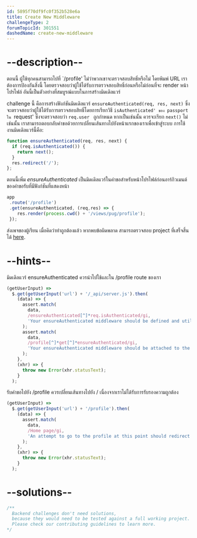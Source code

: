 ```yaml
---
id: 5895f70df9fc0f352b528e6a
title: Create New Middleware
challengeType: 2
forumTopicId: 301551
dashedName: create-new-middleware
---
```


# --description--

ตอนนี้ ผู้ใช้ทุกคนสามารถไปที่ `/profile' ไม่ว่าพวกเขาจะตรวจสอบสิทธิ์หรือไม่ โดยพิมพ์ URL เราต้องการป้องกันสิ่งนี้ โดยตรวจสอบว่าผู้ใช้ได้รับการตรวจสอบสิทธิ์ก่อนหรือไม่ก่อนที่จะ render หน้าโปรไฟล์ อันนี้เป็นตัวอย่างที่สมบูรณ์แบบในการสร้างมิดเดิลแวร์

challenge นี้ คือการสร้างฟังก์ชันมิดเดิลแวร์ `ensureAuthenticated(req, res, next)` ซึ่งจะตรวจสอบว่าผู้ใช้ได้รับการตรวจสอบสิทธิ์โดยการเรียกวิธี `isAuthenticated' ของ passport ใน `request' ซึ่งจะตรวจสอบว่า `req.user ` ถูกกำหนด หากเป็นเช่นนั้น ควรจะเรียก `next()` ไม่เช่นนั้น เราสามารถตอบกลับคำขอด้วยการเปลี่ยนเส้นทางไปยังหน้าแรกของเราเพื่อเข้าสู่ระบบ การใช้งานมิดเดิลแวร์นี้คือ: 

```js
function ensureAuthenticated(req, res, next) {
  if (req.isAuthenticated()) {
    return next();
  }
  res.redirect('/');
};
```

ตอนนี้เพิ่ม *ensureAuthenticated* เป็นมิดเดิลแวร์ในคำขอสำหรับหน้าโปรไฟล์ก่อนอาร์กิวเมนต์ของคำขอรับที่มีฟังก์ชันที่แสดงหน้า

```js
app
 .route('/profile')
 .get(ensureAuthenticated, (req,res) => {
    res.render(process.cwd() + '/views/pug/profile');
 });
```

ส่งเพจของผู้เรียน เมื่อคิดว่าทำถูกต้องแล้ว หากพบข้อผิดพลาด สามารถตรวจสอบ project ที่เสร็จสิ้นได้ [here](https://gist.github.com/camperbot/ae49b8778cab87e93284a91343da0959).

# --hints--

มิดเดิลแวร์ ensureAuthenticated ควรนำไปใช้และใน  /profile route ของเรา 

```js
(getUserInput) =>
  $.get(getUserInput('url') + '/_api/server.js').then(
    (data) => {
      assert.match(
        data,
        /ensureAuthenticated[^]*req.isAuthenticated/gi,
        'Your ensureAuthenticated middleware should be defined and utilize the req.isAuthenticated function'
      );
      assert.match(
        data,
        /profile[^]*get[^]*ensureAuthenticated/gi,
        'Your ensureAuthenticated middleware should be attached to the /profile route'
      );
    },
    (xhr) => {
      throw new Error(xhr.statusText);
    }
  );
```

รับคำขอไปยัง /profile ควรเปลี่ยนเส้นทางไปยัง / เนื่องจากเราไม่ได้รับการรับรองความถูกต้อง

```js
(getUserInput) =>
  $.get(getUserInput('url') + '/profile').then(
    (data) => {
      assert.match(
        data,
        /Home page/gi,
        'An attempt to go to the profile at this point should redirect to the homepage since we are not logged in'
      );
    },
    (xhr) => {
      throw new Error(xhr.statusText);
    }
  );
```

# --solutions--

```js
/**
  Backend challenges don't need solutions, 
  because they would need to be tested against a full working project. 
  Please check our contributing guidelines to learn more.
*/
```
